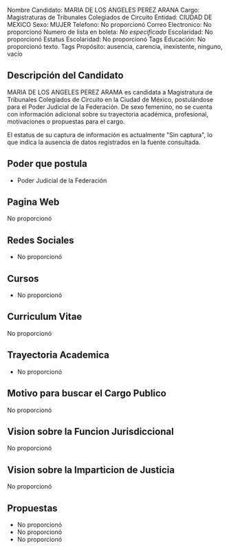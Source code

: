 Nombre Candidato: MARIA DE LOS ANGELES PEREZ ARANA
Cargo: Magistraturas de Tribunales Colegiados de Circuito
Entidad: CIUDAD DE MEXICO
Sexo: MUJER
Telefono: No proporcionó
Correo Electronico: No proporcionó
Numero de lista en boleta: *No especificado*
Escolaridad: No proporcionó
Estatus Escolaridad: No proporcionó
Tags Educación: No proporcionó texto.
Tags Propósito: ausencia, carencia, inexistente, ninguno, vacío


## Descripción del Candidato 

MARIA DE LOS ANGELES PEREZ ARAMA es candidata a Magistratura de Tribunales Colegiados de Circuito en la Ciudad de México, postulándose para el Poder Judicial de la Federación.  De sexo femenino, no se cuenta con información adicional sobre su trayectoria académica, profesional, motivaciones o propuestas para el cargo.

El estatus de su captura de información es actualmente "Sin captura", lo que indica la ausencia de datos registrados en la fuente consultada.


## Poder que postula

- Poder Judicial de la Federación


## Pagina Web

No proporcionó


## Redes Sociales

- No proporcionó


## Cursos

- No proporcionó


## Curriculum Vitae

No proporcionó


## Trayectoria Academica

- No proporcionó


## Motivo para buscar el Cargo Publico

No proporcionó


## Vision sobre la Funcion Jurisdiccional

No proporcionó


## Vision sobre la Imparticion de Justicia

No proporcionó


## Propuestas

- No proporcionó
- No proporcionó
- No proporcionó

